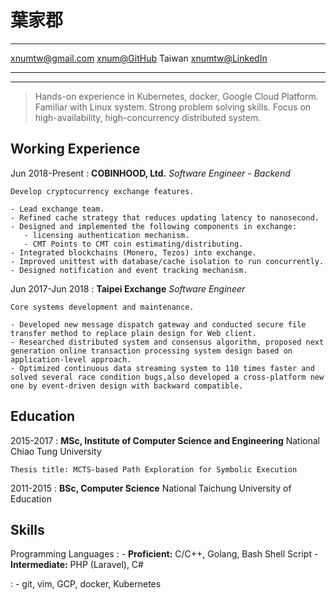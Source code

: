 葉家郡
============

-------------------    ---------------------
xnumtw@gmail.com                [xnum@GitHub](https://github.com/xnum)
Taiwan                      [xnumtw@LinkedIn](https://www.linkedin.com/in/xnumtw/)
-------------------    ---------------------

----

>  Hands-on experience in Kubernetes, docker, Google Cloud Platform.
>  Familiar with Linux system. Strong problem solving skills.
>  Focus on high-availability, high-concurrency distributed system.


Working Experience
----------

Jun 2018-Present
:   **COBINHOOD, Ltd.** _Software Engineer - Backend_

    Develop cryptocurrency exchange features.

    - Lead exchange team.
    - Refined cache strategy that reduces updating latency to nanosecond.
    - Designed and implemented the following components in exchange:
       - licensing authentication mechanism.
       - CMT Points to CMT coin estimating/distributing.
    - Integrated blockchains (Monero, Tezos) into exchange.
    - Improved unittest with database/cache isolation to run concurrently.
    - Designed notification and event tracking mechanism.

Jun 2017-Jun 2018
:   **Taipei Exchange** _Software Engineer_

    Core systems development and maintenance.

    - Developed new message dispatch gateway and conducted secure file transfer method to replace plain design for Web client.
    - Researched distributed system and consensus algorithm, proposed next generation online transaction processing system design based on application-level approach.
    - Optimized continuous data streaming system to 110 times faster and solved several race condition bugs,also developed a cross-platform new one by event-driven design with backward compatible.

Education
---------

2015-2017
:   **MSc, Institute of Computer Science and Engineering** National Chiao Tung University

    Thesis title: MCTS-based Path Exploration for Symbolic Execution

2011-2015
:   **BSc, Computer Science** National Taichung University of Education

Skills
--------------------

Programming Languages
:   - **Proficient:** C/C++, Golang, Bash Shell Script
    - **Intermediate:** PHP (Laravel), C#

:   - git, vim, GCP, docker, Kubernetes
